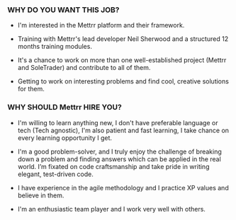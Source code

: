 ### WHY DO YOU WANT THIS JOB?
* I'm interested in the Mettrr platform and their framework.

* Training with Mettrr's lead developer Neil Sherwood and a structured 12 months training modules.

* It's a chance to work on more than one well-established project (Mettrr and SoleTrader) and contribute to all of them.

* Getting to work on interesting problems and find cool, creative solutions for them.




### WHY SHOULD Mettrr HIRE YOU?

* I'm willing to learn anything new, I don't have preferable language or tech (Tech agnostic), I'm also patient and fast learning, I take chance on every learning opportunity I get.


* I'm a good problem-solver, and I truly enjoy the challenge of breaking down a problem and finding answers which can be applied in the real world. I’m fixated on code craftsmanship and take pride in writing elegant, test-driven code.

* I have experience in the agile methodology and I practice XP values and believe in them.

* I'm an enthusiastic team player and I work very well with others.

